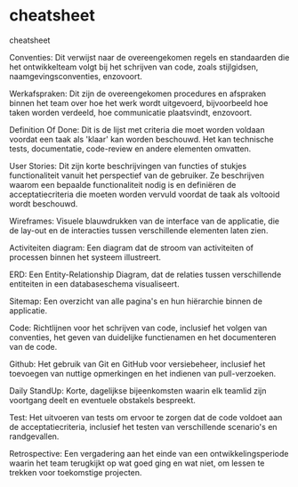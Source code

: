 # cheatsheet
cheatsheet

Conventies: Dit verwijst naar de overeengekomen regels en standaarden die het ontwikkelteam volgt bij het schrijven van code, zoals stijlgidsen, naamgevingsconventies, enzovoort.

Werkafspraken: Dit zijn de overeengekomen procedures en afspraken binnen het team over hoe het werk wordt uitgevoerd, bijvoorbeeld hoe taken worden verdeeld, hoe communicatie plaatsvindt, enzovoort.

Definition Of Done: Dit is de lijst met criteria die moet worden voldaan voordat een taak als 'klaar' kan worden beschouwd. Het kan technische tests, documentatie, code-review en andere elementen omvatten.

User Stories: Dit zijn korte beschrijvingen van functies of stukjes functionaliteit vanuit het perspectief van de gebruiker. Ze beschrijven waarom een bepaalde functionaliteit nodig is en definiëren de acceptatiecriteria die moeten worden vervuld voordat de taak als voltooid wordt beschouwd.

Wireframes: Visuele blauwdrukken van de interface van de applicatie, die de lay-out en de interacties tussen verschillende elementen laten zien.

Activiteiten diagram: Een diagram dat de stroom van activiteiten of processen binnen het systeem illustreert.

ERD: Een Entity-Relationship Diagram, dat de relaties tussen verschillende entiteiten in een databaseschema visualiseert.

Sitemap: Een overzicht van alle pagina's en hun hiërarchie binnen de applicatie.

Code: Richtlijnen voor het schrijven van code, inclusief het volgen van conventies, het geven van duidelijke functienamen en het documenteren van de code.

Github: Het gebruik van Git en GitHub voor versiebeheer, inclusief het toevoegen van nuttige opmerkingen en het indienen van pull-verzoeken.

Daily StandUp: Korte, dagelijkse bijeenkomsten waarin elk teamlid zijn voortgang deelt en eventuele obstakels bespreekt.

Test: Het uitvoeren van tests om ervoor te zorgen dat de code voldoet aan de acceptatiecriteria, inclusief het testen van verschillende scenario's en randgevallen.

Retrospective: Een vergadering aan het einde van een ontwikkelingsperiode waarin het team terugkijkt op wat goed ging en wat niet, om lessen te trekken voor toekomstige projecten.
